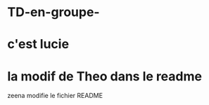 # TD-en-groupe-

c'est lucie
=======

la modif de Theo dans le readme
=======
zeena modifie le fichier README


